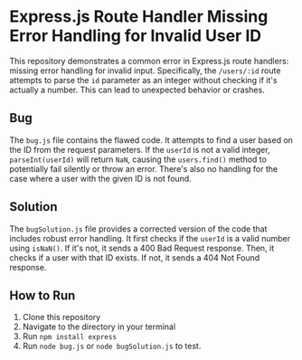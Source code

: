 # Express.js Route Handler Missing Error Handling for Invalid User ID

This repository demonstrates a common error in Express.js route handlers: missing error handling for invalid input.  Specifically, the `/users/:id` route attempts to parse the `id` parameter as an integer without checking if it's actually a number. This can lead to unexpected behavior or crashes.

## Bug

The `bug.js` file contains the flawed code.  It attempts to find a user based on the ID from the request parameters. If the `userId` is not a valid integer, `parseInt(userId)` will return `NaN`, causing the `users.find()` method to potentially fail silently or throw an error. There's also no handling for the case where a user with the given ID is not found.

## Solution

The `bugSolution.js` file provides a corrected version of the code that includes robust error handling.  It first checks if the `userId` is a valid number using `isNaN()`. If it's not, it sends a 400 Bad Request response. Then, it checks if a user with that ID exists. If not, it sends a 404 Not Found response. 

## How to Run

1. Clone this repository
2. Navigate to the directory in your terminal
3. Run `npm install express`
4. Run `node bug.js` or `node bugSolution.js` to test.